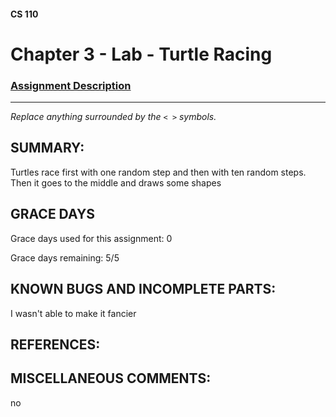 #### CS 110
# Chapter 3 - Lab - Turtle Racing

### [Assignment Description](https://docs.google.com/document/d/1MWJnOpOaQL3yQb1-FVcj7SZLzLQRGZrbhnpyOL0v6mE/edit?usp=sharing)

***

_Replace anything surrounded by the `< >` symbols._

## SUMMARY:
 Turtles race first with one random step and then with ten random steps. Then it goes to the middle and draws some shapes

## GRACE DAYS
Grace days used for this assignment: 0

Grace days remaining: 5/5

## KNOWN BUGS AND INCOMPLETE PARTS:
 I wasn't able to make it fancier

## REFERENCES:
 [](https://stackoverflow.com/questions/46091442/how-can-i-make-the-turtle-a-random-color)

## MISCELLANEOUS COMMENTS:
no
